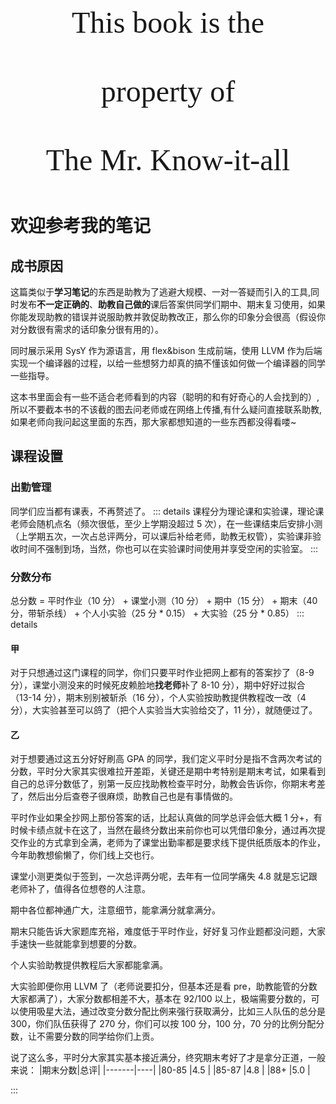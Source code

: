 <div align=center> <font face="Monotype Corsiva" size=10>This book is the <br> <br>property of <br><br>The Mr. Know-it-all</font></div>
<br>

# 欢迎参考我的笔记

## 成书原因

这篇类似于**学习笔记**的东西是助教为了逃避大规模、一对一答疑而引入的工具,同时发布**不一定正确的**、**助教自己做的**课后答案供同学们期中、期末复习使用，如果你能发现助教的错误并说服助教并敦促助教改正，那么你的印象分会很高（假设你对分数很有需求的话印象分很有用的）。

同时展示采用 SysY 作为源语言，用 flex&bison 生成前端，使用 LLVM 作为后端实现一个编译器的过程，以给一些想努力却真的搞不懂该如何做一个编译器的同学一些指导。

这本书里面会有一些不适合老师看到的内容（聪明的和有好奇心的人会找到的）,所以不要截本书的不该截的图去问老师或在网络上传播,有什么疑问直接联系助教,如果老师向我问起这里面的东西，那大家都想知道的一些东西都没得看喽~

## 课程设置

### 出勤管理

同学们应当都有课表，不再赘述了。
::: details
课程分为理论课和实验课，理论课老师会随机点名（频次很低，至少上学期没超过 5 次），在一些课结束后安排小测（上学期五次，一次占总评两分，可以课后补给老师，助教无权管），实验课非验收时间不强制到场，当然，你也可以在实验课时间使用并享受空闲的实验室。
:::

### 分数分布

总分数 = 平时作业（10 分） + 课堂小测（10 分） + 期中（15 分） + 期末（40 分，带斩杀线） + 个人小实验（25 分 \* 0.15） + 大实验（25 分 \* 0.85）
::: details

#### 甲

对于只想通过这门课程的同学，你们只要平时作业把网上都有的答案抄了（8-9 分），课堂小测没来的时候死皮赖脸地**找老师**补了 8-10 分），期中好好过拟合（13-14 分），期末别别被斩杀（16 分），个人实验按助教提供教程改一改（4 分），大实验甚至可以鸽了（把个人实验当大实验给交了，11 分），就随便过了。

#### 乙

对于想要通过这五分好好刷高 GPA 的同学，我们定义平时分是指不含两次考试的分数，平时分大家其实很难拉开差距，关键还是期中考特别是期末考试，如果看到自己的总评分数低了，别第一反应找助教检查平时分，助教会告诉你，你期末考差了，然后出分后查卷子很麻烦，助教自己也是有事情做的。

平时作业如果全抄网上那份答案的话，比起认真做的同学总评会低大概 1 分+，有时候卡绩点就卡在这了，当然在最终分数出来前你也可以凭借印象分，通过再次提交作业的方式拿到全满，老师为了课堂出勤率都是要求线下提供纸质版本的作业，今年助教想偷懒了，你们线上交也行。

课堂小测更类似于签到，一次总评两分呢，去年有一位同学痛失 4.8 就是忘记跟老师补了，值得各位想卷的人注意。

期中各位都神通广大，注意细节，能拿满分就拿满分。

期末只能告诉大家题库充裕，难度低于平时作业，好好复习作业题都没问题，大家手速快一些就能拿到想要的分数。

个人实验助教提供教程后大家都能拿满。

大实验即便你用 LLVM 了（老师说要扣分，但基本还是看 pre，助教能管的分数大家都满了），大家分数都相差不大，基本在 92/100 以上，极端需要分数的，可以使用吸星大法，通过改变分数分配比例来强行获取满分，比如三人队伍的总分是 300，你们队伍获得了 270 分，你们可以按 100 分，100 分，70 分的比例分配分数，让不需要分数的同学给你们上贡。

说了这么多，平时分大家其实基本接近满分，终究期末考好了才是拿分正道，一般来说：
|期末分数|总评|
|-------|----|
|80-85 |4.5 |
|85-87 |4.8 |
|88+ |5.0 |

:::
